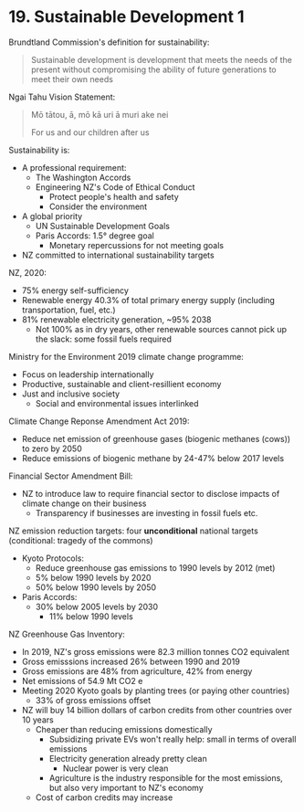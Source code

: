 # 19. Sustainable Development 1

Brundtland Commission's definition for sustainability:

> Sustainable development is development that meets the needs of the present without compromising the ability of future generations to meet their own needs

Ngai Tahu Vision Statement:

> Mō tātou, ā, mō kā uri ā muri ake nei
>
> For us and our children after us

Sustainability is:

- A professional requirement:
  - The Washington Accords
  - Engineering NZ's Code of Ethical Conduct
    - Protect people's health and safety
    - Consider the environment
- A global priority
  - UN Sustainable Development Goals
  - Paris Accords: 1.5° degree goal
    - Monetary repercussions for not meeting goals
- NZ committed to international sustainability targets

NZ, 2020:

- 75% energy self-sufficiency
- Renewable energy 40.3% of total primary energy supply (including transportation, fuel, etc.)
- 81% renewable electricity generation, ~95% 2038
  - Not 100% as in dry years, other renewable sources cannot pick up the slack: some fossil fuels required

Ministry for the Environment 2019 climate change programme:

- Focus on leadership internationally
- Productive, sustainable and client-resillient economy
- Just and inclusive society
  - Social and environmental issues interlinked

Climate Change Reponse Amendment Act 2019:

- Reduce net emission of greenhouse gases (biogenic methanes (cows)) to zero by 2050
- Reduce emissions of biogenic methane by 24-47% below 2017 levels

Financial Sector Amendment Bill:

- NZ to introduce law to require financial sector to disclose impacts of climate change on their business
  - Transparency if businesses are investing in fossil fuels etc.

NZ emission reduction targets: four **unconditional** national targets (conditional: tragedy of the commons)

- Kyoto Protocols:
  - Reduce greenhouse gas emissions to 1990 levels by 2012 (met)
  - 5% below 1990 levels by 2020
  - 50% below 1990 levels by 2050
- Paris Accords:
  - 30% below 2005 levels by 2030
    - 11% below 1990 levels

NZ Greenhouse Gas Inventory:

- In 2019, NZ's gross emissions were 82.3 million tonnes CO2 equivalent
- Gross emisssions increased 26% between 1990 and 2019
- Gross emissions are 48% from agriculture, 42% from energy
- Net emissions of 54.9 Mt CO2 e
- Meeting 2020 Kyoto goals by planting trees (or paying other countries)
  - 33% of gross emissions offset
- NZ will buy 14 billion dollars of carbon credits from other countries over 10 years
  - Cheaper than reducing emissions domestically
    - Subsidizing private EVs won't really help: small in terms of overall emissions
    - Electricity generation already pretty clean
      - Nuclear power is very clean
    - Agriculture is the industry responsible for the most emissions, but also very important to NZ's economy
  - Cost of carbon credits may increase

